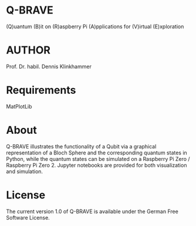 # Q-BRAVE
(Q)uantum (B)it on (R)aspberry Pi (A)pplications for (V)irtual (E)xploration

# AUTHOR
Prof. Dr. habil. Dennis Klinkhammer

# Requirements
MatPlotLib

# About
Q-BRAVE illustrates the functionality of a Qubit via a graphical representation of a Bloch Sphere and the corresponding quantum states in Python, while the quantum states can be simulated on a Raspberry Pi Zero / Raspberry Pi Zero 2. Jupyter notebooks are provided for both visualization and simulation.

# License
The current version 1.0 of Q-BRAVE is available under the German Free Software License.
